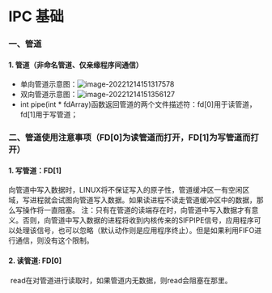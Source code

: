 # IPC 基础

### 一、管道

#### 1. 管道（非命名管道、仅亲缘程序间通信）

- 单向管道示意图：![image-20221214151317578](D:/desktop/onedrive%E5%90%8C%E6%AD%A5/OneDrive%20-%20Bergen%20Community%20College/%E5%B0%8F%E7%AC%94%E5%A4%B4/image-20221214151317578.png)
- 双向管道示意图：![image-20221214151356127](D:/desktop/onedrive%E5%90%8C%E6%AD%A5/OneDrive%20-%20Bergen%20Community%20College/%E5%B0%8F%E7%AC%94%E5%A4%B4/image-20221214151356127.png)
- int pipe(int * fdArray)函数返回管道的两个文件描述符：fd[0]用于读管道， fd[1]用于写管道；



### 二、管道使用注意事项（FD[0]为读管道而打开，FD[1]为写管道而打开）

#### 1.   写管道：FD[1]

​		向管道中写入数据时，LINUX将不保证写入的原子性，管道缓冲区一有空闲区域，写进程就会试图向管道写入数据。如果读进程不读走管道缓冲区中的数据，那么写操作将一直阻塞。
注：只有在管道的读端存在时，向管道中写入数据才有意义。否则，向管道中写入数据的进程将收到内核传来的SIFPIPE信号，应用程序可以处理该信号，也可以忽略（默认动作则是应用程序终止）。但是如果利用FIFO进行通信，则没有这个限制。

#### 2.   读管道: FD[0]

​		read在对管道进行读取时，如果管道内无数据，则read会阻塞在那里。



